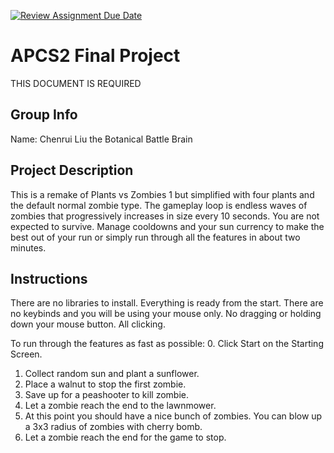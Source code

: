 [![Review Assignment Due Date](https://classroom.github.com/assets/deadline-readme-button-24ddc0f5d75046c5622901739e7c5dd533143b0c8e959d652212380cedb1ea36.svg)](https://classroom.github.com/a/syDSSnTt)
# APCS2 Final Project
THIS DOCUMENT IS REQUIRED

## Group Info

Name: Chenrui Liu the Botanical Battle Brain

## Project Description

This is a remake of Plants vs Zombies 1 but simplified with four plants and the default normal zombie type. The gameplay loop is endless waves of zombies that progressively increases in size every 10 seconds. You are not expected to survive. Manage cooldowns and your sun currency to make the best out of your run or simply run through all the features in about two minutes.

## Instructions

There are no libraries to install. Everything is ready from the start. There are no keybinds and you will be using your mouse only. No dragging or holding down your mouse button. All clicking.

To run through the features as fast as possible:
0. Click Start on the Starting Screen.
1. Collect random sun and plant a sunflower.
2. Place a walnut to stop the first zombie.
3. Save up for a peashooter to kill zombie.
4. Let a zombie reach the end to the lawnmower.
5. At this point you should have a nice bunch of zombies. You can blow up a 3x3 radius of zombies with cherry bomb.
6. Let a zombie reach the end for the game to stop.
